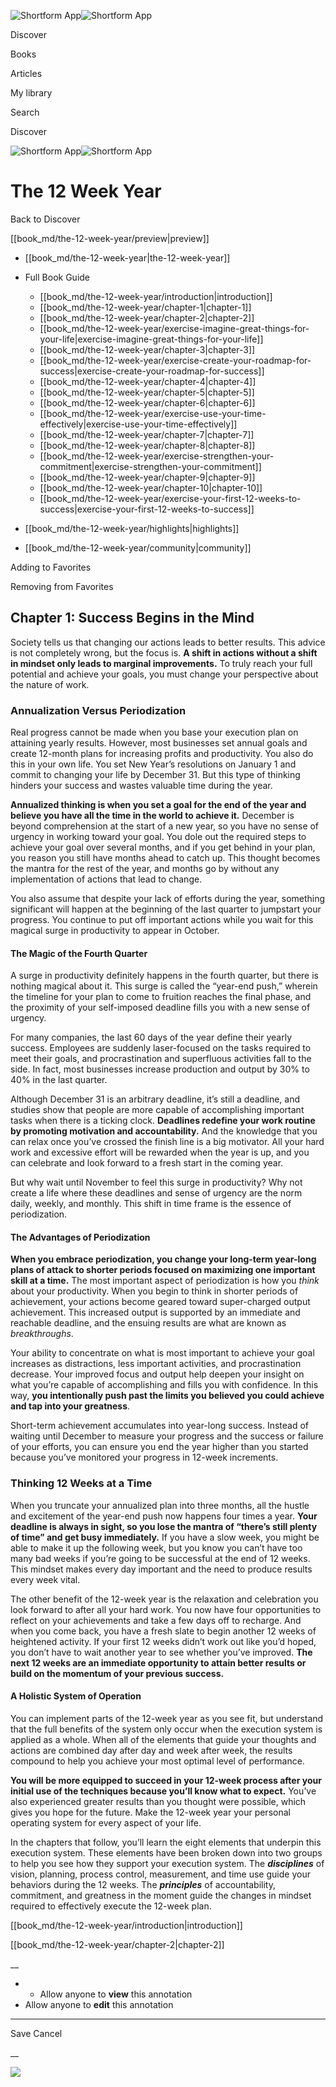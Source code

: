 ![Shortform App](/img/logo.36a2399e.svg)![Shortform App](/img/logo-dark.70c1b072.svg)

Discover

Books

Articles

My library

Search

Discover

![Shortform App](/img/logo.36a2399e.svg)![Shortform App](/img/logo-dark.70c1b072.svg)

# The 12 Week Year

Back to Discover

[[book_md/the-12-week-year/preview|preview]]

  * [[book_md/the-12-week-year|the-12-week-year]]
  * Full Book Guide

    * [[book_md/the-12-week-year/introduction|introduction]]
    * [[book_md/the-12-week-year/chapter-1|chapter-1]]
    * [[book_md/the-12-week-year/chapter-2|chapter-2]]
    * [[book_md/the-12-week-year/exercise-imagine-great-things-for-your-life|exercise-imagine-great-things-for-your-life]]
    * [[book_md/the-12-week-year/chapter-3|chapter-3]]
    * [[book_md/the-12-week-year/exercise-create-your-roadmap-for-success|exercise-create-your-roadmap-for-success]]
    * [[book_md/the-12-week-year/chapter-4|chapter-4]]
    * [[book_md/the-12-week-year/chapter-5|chapter-5]]
    * [[book_md/the-12-week-year/chapter-6|chapter-6]]
    * [[book_md/the-12-week-year/exercise-use-your-time-effectively|exercise-use-your-time-effectively]]
    * [[book_md/the-12-week-year/chapter-7|chapter-7]]
    * [[book_md/the-12-week-year/chapter-8|chapter-8]]
    * [[book_md/the-12-week-year/exercise-strengthen-your-commitment|exercise-strengthen-your-commitment]]
    * [[book_md/the-12-week-year/chapter-9|chapter-9]]
    * [[book_md/the-12-week-year/chapter-10|chapter-10]]
    * [[book_md/the-12-week-year/exercise-your-first-12-weeks-to-success|exercise-your-first-12-weeks-to-success]]
  * [[book_md/the-12-week-year/highlights|highlights]]
  * [[book_md/the-12-week-year/community|community]]



Adding to Favorites 

Removing from Favorites 

## Chapter 1: Success Begins in the Mind

Society tells us that changing our actions leads to better results. This advice is not completely wrong, but the focus is. **A shift in actions without a shift in mindset only leads to marginal improvements.** To truly reach your full potential and achieve your goals, you must change your perspective about the nature of work.

### Annualization Versus Periodization

Real progress cannot be made when you base your execution plan on attaining yearly results. However, most businesses set annual goals and create 12-month plans for increasing profits and productivity. You also do this in your own life. You set New Year’s resolutions on January 1 and commit to changing your life by December 31. But this type of thinking hinders your success and wastes valuable time during the year.

**Annualized thinking is when you set a goal for the end of the year and believe you have all the time in the world to achieve it.** December is beyond comprehension at the start of a new year, so you have no sense of urgency in working toward your goal. You dole out the required steps to achieve your goal over several months, and if you get behind in your plan, you reason you still have months ahead to catch up. This thought becomes the mantra for the rest of the year, and months go by without any implementation of actions that lead to change.

You also assume that despite your lack of efforts during the year, something significant will happen at the beginning of the last quarter to jumpstart your progress. You continue to put off important actions while you wait for this magical surge in productivity to appear in October.

#### The Magic of the Fourth Quarter

A surge in productivity definitely happens in the fourth quarter, but there is nothing magical about it. This surge is called the “year-end push,” wherein the timeline for your plan to come to fruition reaches the final phase, and the proximity of your self-imposed deadline fills you with a new sense of urgency.

For many companies, the last 60 days of the year define their yearly success. Employees are suddenly laser-focused on the tasks required to meet their goals, and procrastination and superfluous activities fall to the side. In fact, most businesses increase production and output by 30% to 40% in the last quarter.

Although December 31 is an arbitrary deadline, it’s still a deadline, and studies show that people are more capable of accomplishing important tasks when there is a ticking clock. **Deadlines redefine your work routine by promoting motivation and accountability.** And the knowledge that you can relax once you’ve crossed the finish line is a big motivator. All your hard work and excessive effort will be rewarded when the year is up, and you can celebrate and look forward to a fresh start in the coming year.

But why wait until November to feel this surge in productivity? Why not create a life where these deadlines and sense of urgency are the norm daily, weekly, and monthly. This shift in time frame is the essence of periodization.

#### The Advantages of Periodization

**When you embrace periodization, you change your long-term year-long plans of attack to shorter periods focused on maximizing one important skill at a time.** The most important aspect of periodization is how you _think_ about your productivity. When you begin to think in shorter periods of achievement, your actions become geared toward super-charged output achievement. This increased output is supported by an immediate and reachable deadline, and the ensuing results are what are known as _breakthroughs_.

Your ability to concentrate on what is most important to achieve your goal increases as distractions, less important activities, and procrastination decrease. Your improved focus and output help deepen your insight on what you’re capable of accomplishing and fills you with confidence. In this way, **you intentionally push past the limits you believed you could achieve and tap into your greatness**.

Short-term achievement accumulates into year-long success. Instead of waiting until December to measure your progress and the success or failure of your efforts, you can ensure you end the year higher than you started because you’ve monitored your progress in 12-week increments.

### Thinking 12 Weeks at a Time

When you truncate your annualized plan into three months, all the hustle and excitement of the year-end push now happens four times a year. **Your deadline is always in sight, so you lose the mantra of “there’s still plenty of time” and get busy immediately.** If you have a slow week, you might be able to make it up the following week, but you know you can’t have too many bad weeks if you’re going to be successful at the end of 12 weeks. This mindset makes every day important and the need to produce results every week vital.

The other benefit of the 12-week year is the relaxation and celebration you look forward to after all your hard work. You now have four opportunities to reflect on your achievements and take a few days off to recharge. And when you come back, you have a fresh slate to begin another 12 weeks of heightened activity. If your first 12 weeks didn’t work out like you’d hoped, you don’t have to wait another year to see whether you’ve improved. **The next 12 weeks are an immediate opportunity to attain better results or build on the momentum of your previous success.**

#### A Holistic System of Operation

You can implement parts of the 12-week year as you see fit, but understand that the full benefits of the system only occur when the execution system is applied as a whole. When all of the elements that guide your thoughts and actions are combined day after day and week after week, the results compound to help you achieve your most optimal level of performance.

**You will be more equipped to succeed in your 12-week process after your initial use of the techniques because you’ll know what to expect.** You’ve also experienced greater results than you thought were possible, which gives you hope for the future. Make the 12-week year your personal operating system for every aspect of your life.

In the chapters that follow, you’ll learn the eight elements that underpin this execution system. These elements have been broken down into two groups to help you see how they support your execution system. The **_disciplines_** of vision, planning, process control, measurement, and time use guide your behaviors during the 12 weeks. The **_principles_** of accountability, commitment, and greatness in the moment guide the changes in mindset required to effectively execute the 12-week plan.

[[book_md/the-12-week-year/introduction|introduction]]

[[book_md/the-12-week-year/chapter-2|chapter-2]]

__

  *   * Allow anyone to **view** this annotation
  * Allow anyone to **edit** this annotation



* * *

Save Cancel

__




![](https://bat.bing.com/action/0?ti=56018282&Ver=2&mid=650832e8-7e38-4011-9663-1131a97661ca&sid=f30c5e70639211ee87d33f0876d93783&vid=f30c9700639211eeb3a75d830392c94f&vids=0&msclkid=N&pi=0&lg=en-US&sw=800&sh=600&sc=24&nwd=1&tl=Shortform%20%7C%20The%2012%20Week%20Year&p=https%3A%2F%2Fwww.shortform.com%2Fapp%2Fbook%2Fthe-12-week-year%2Fchapter-1&r=&lt=478&evt=pageLoad&sv=1&rn=473258)
